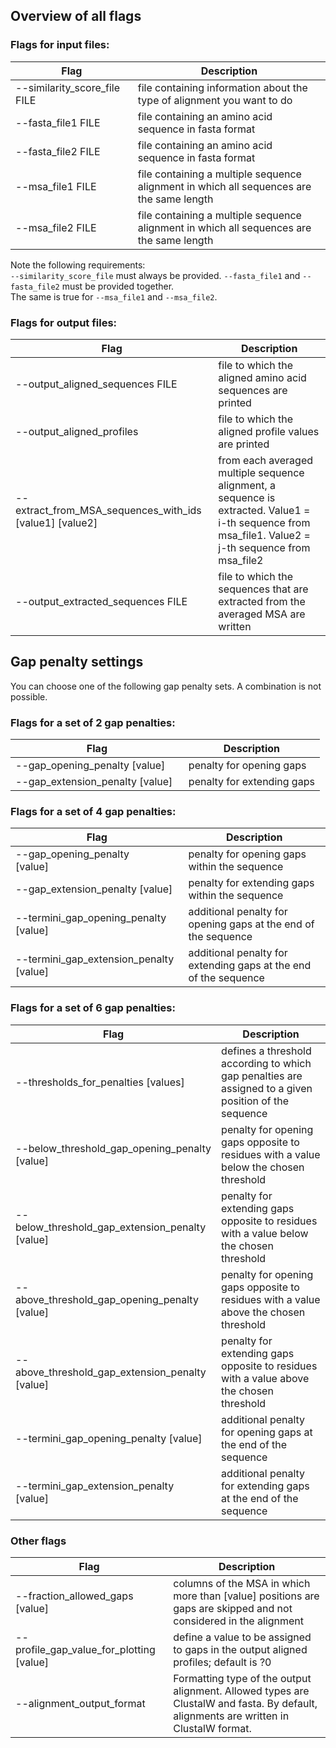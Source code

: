 ## Overview of all flags

### Flags for input files:

  Flag                                   | Description
  -------------------------------------- | ------------------------------------------------------------------------------------------
  --similarity_score_file FILE           | file containing information about the type of alignment you want to do
  --fasta_file1 FILE                     | file containing an amino acid sequence in fasta format
  --fasta_file2 FILE                     | file containing an amino acid sequence in fasta format
  --msa_file1 FILE                       | file containing a multiple sequence alignment in which all sequences are the same length
  --msa_file2 FILE                       | file containing a multiple sequence alignment in which all sequences are the same length

Note the following requirements:  
  `--similarity_score_file` must always be provided. 
  `--fasta_file1` and `--fasta_file2` must be provided together.  
  The same is true for `--msa_file1` and `--msa_file2`.


### Flags for output files:

Flag                               | Description
-----------------------------------| -----------------------------------
 --output_aligned_sequences FILE   | file to which the aligned amino acid sequences are printed
 --output_aligned_profiles         | file to which the aligned profile values are printed     
 --extract_from_MSA_sequences_with_ids  \[value1\] \[value2\]    | from each averaged multiple sequence alignment, a sequence is extracted. Value1 = i-th sequence from msa_file1. Value2 = j-th sequence from msa_file2
 --output_extracted_sequences FILE  | file to which the sequences that are extracted from the averaged MSA are written


## Gap penalty settings

You can choose one of the following gap penalty sets. A combination is not possible.

### Flags for a set of 2 gap penalties:

  Flag                                            | Description
  ----------------------------------------------- | ----------------------------
  --gap_opening_penalty \[value\]                 | penalty for opening gaps
  --gap_extension_penalty \[value\]               | penalty for extending gaps


### Flags for a set of 4 gap penalties:

  Flag                               | Description
  ----------------------------------------------- | -----------------------------------------------------------------
  --gap_opening_penalty \[value\]                 |  penalty for opening gaps within the sequence
  --gap_extension_penalty \[value\]               |  penalty for extending gaps within the sequence
  --termini_gap_opening_penalty \[value\]         |  additional penalty for opening gaps at the end of the sequence
  --termini_gap_extension_penalty \[value\]       |  additional penalty for extending gaps at the end of the sequence

### Flags for a set of 6 gap penalties:

  Flag                               | Description
  ------------------------------------------------- | -------------------------------------------------------------------------------------------------------
  --thresholds_for_penalties \[values\]             |  defines a threshold according to which gap penalties are assigned to a given position of the sequence
  --below_threshold_gap_opening_penalty \[value\]   |  penalty for opening gaps opposite to residues with a value below the chosen threshold
  --below_threshold_gap_extension_penalty \[value\] |  penalty for extending gaps opposite to residues with a value below the chosen threshold
  --above_threshold_gap_opening_penalty  \[value\]  |  penalty for opening gaps opposite to residues with a value above the chosen threshold
  --above_threshold_gap_extension_penalty \[value\] |  penalty for extending gaps opposite to residues with a value above the chosen threshold
  --termini_gap_opening_penalty \[value\]           |  additional penalty for opening gaps at the end of the sequence
  --termini_gap_extension_penalty \[value\]         |  additional penalty for extending gaps at the end of the sequence


### Other flags

  Flag                               | Description
  ------------------------------------------- | -------------------------------------------------------------------------------------------------------------------------------------------------------------------
  --fraction_allowed_gaps \[value\]           | columns of the MSA in which more than \[value\] positions are gaps are skipped and not considered in the alignment
  --profile_gap_value_for_plotting \[value\]  | define a value to be assigned to gaps in the output aligned profiles; default is ?0
  --alignment_output_format                   | Formatting type of the output alignment. Allowed types are ClustalW and fasta. By default, alignments are written in ClustalW format.
